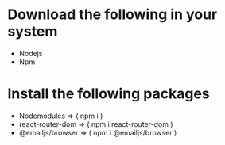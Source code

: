 # Download the following in your system

- Nodejs
- Npm 

# Install the following packages 

- Nodemodules  => ( npm i )
- react-router-dom => ( npm i react-router-dom )
- @emailjs/browser => ( npm i @emailjs/browser )